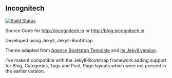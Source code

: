 ## Incognitech

[![Build Status](https://travis-ci.org/desaiuditd/desaiuditd.github.io.svg?branch=master)](https://travis-ci.org/desaiuditd/desaiuditd.github.io)

Source Code for http://incognitech.in or http://blog.incognitech.in

Developed using Jekyll, Jekyll-BootStrap.

Theme adapted from [Agency Bootstrap Template](http://startbootstrap.com/template-overviews/agency/) and [its Jekyll version](https://github.com/y7kim/agency-jekyll-theme/).

I've make it compatible with the Jekyll-Bootstrap framework adding support for Blog, Categories, Tags and Post, Page layouts which were not present in the earlier version.
